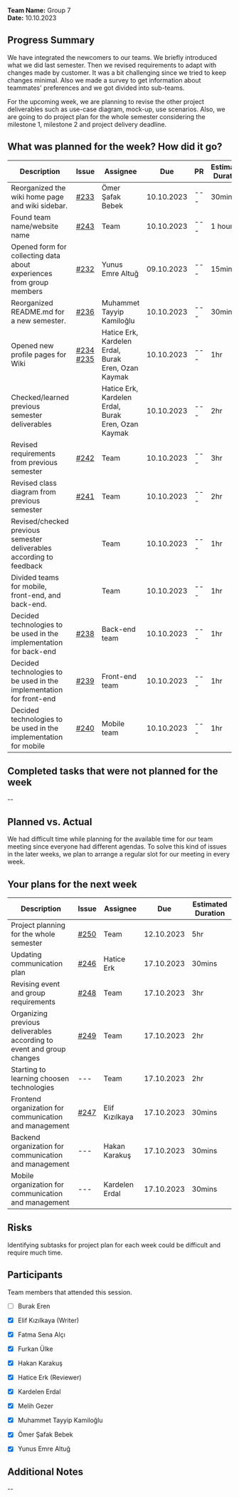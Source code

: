 **Team Name:** Group 7  
**Date:** 10.10.2023  

## Progress Summary
We have integrated the newcomers to our teams. We briefly introduced what we did last semester. Then we revised requirements to adapt with changes made by customer. It was a bit challenging since we tried to keep changes minimal. 
Also we made a survey to get information about teammates' preferences and we got divided into sub-teams.

For the upcoming week, we are planning to revise the other project deliverables such as use-case diagram, mock-up, use scenarios. Also, we are going to do project plan for the whole semester considering the milestone 1, milestone 2 and project delivery deadline.

## What was planned for the week? How did it go?
| Description | Issue | Assignee | Due | PR | Estimated Duration | Actual Duration | 
| -------- | ----- | -------- | --- | --- | --- | --- |
| Reorganized the wiki home page and wiki sidebar. | [#233](https://github.com/bounswe/bounswe2023group7/issues/233) | Ömer Şafak Bebek | 10.10.2023 | --- | 30mins | 30mins |
| Found team name/website name | [#243](https://github.com/bounswe/bounswe2023group7/issues/243) | Team | 10.10.2023 | --- | 1 hour | 30mins |
| Opened form for collecting data about experiences from group members | [#232](https://github.com/bounswe/bounswe2023group7/issues/232) | Yunus Emre Altuğ | 09.10.2023 | --- | 15mins | --- |
| Reorganized README.md for a new semester. | [#236](https://github.com/bounswe/bounswe2023group7/issues/236) | Muhammet Tayyip Kamiloğlu | 10.10.2023 | --- | 30mins | --- |
| Opened new profile pages for Wiki | [#234](https://github.com/bounswe/bounswe2023group7/issues/234) [#235](https://github.com/bounswe/bounswe2023group7/issues/235) | Hatice Erk, Kardelen Erdal, Burak Eren, Ozan Kaymak | 10.10.2023 | --- | 1hr | 1hr |
| Checked/learned previous semester deliverables |  | Hatice Erk, Kardelen Erdal, Burak Eren, Ozan Kaymak | 10.10.2023 | --- | 2hr | 1.5hr |
| Revised requirements from previous semester | [#242](https://github.com/bounswe/bounswe2023group7/issues/242) | Team | 10.10.2023 | --- | 3hr | 4hr |
| Revised class diagram from previous semester | [#241](https://github.com/bounswe/bounswe2023group7/issues/241) | Team | 10.10.2023 | --- | 2hr | 3hr |
| Revised/checked previous semester deliverables according to feedback |  | Team | 10.10.2023 | --- | 1hr | 1hr  |
| Divided teams for mobile, front-end, and back-end. |  | Team | 10.10.2023 | --- | 1hr | 1hr  |
| Decided technologies to be used in the implementation for back-end | [#238](https://github.com/bounswe/bounswe2023group7/issues/239) | Back-end team | 10.10.2023 | --- | 1hr | 1hr  |
| Decided technologies to be used in the implementation for front-end | [#239](https://github.com/bounswe/bounswe2023group7/issues/239) | Front-end team | 10.10.2023 | --- | 1hr | 1hr  |
| Decided technologies to be used in the implementation for mobile | [#240](https://github.com/bounswe/bounswe2023group7/issues/240) | Mobile team | 10.10.2023 | --- | 1hr | 1hr |


## Completed tasks that were not planned for the week
--

## Planned vs. Actual
We had difficult time while planning for the available time for our team meeting since everyone had different agendas. To solve this kind of issues in the later weeks, we plan to arrange a regular slot for our meeting in every week.

## Your plans for the next week
| Description | Issue | Assignee | Due | Estimated Duration |
| --- | --- | --- | --- | --- |
| Project planning for the whole semester | [#250](https://github.com/bounswe/bounswe2023group7/issues/250) | Team | 12.10.2023 | 5hr |
| Updating communication plan  | [#246](https://github.com/bounswe/bounswe2023group7/issues/246) | Hatice Erk | 17.10.2023 | 30mins |
| Revising event and group requirements | [#248](https://github.com/bounswe/bounswe2023group7/issues/248) | Team | 17.10.2023 | 3hr |
| Organizing previous deliverables according to event and group changes | [#249](https://github.com/bounswe/bounswe2023group7/issues/249) | Team | 17.10.2023 | 2hr |
| Starting to learning choosen technologies | --- | Team | 17.10.2023 | 2hr |
| Frontend organization for communication and management | [#247](https://github.com/bounswe/bounswe2023group7/issues/247) | Elif Kızılkaya | 17.10.2023 | 30mins |
| Backend organization for communication and management | --- | Hakan Karakuş | 17.10.2023 | 30mins |
| Mobile organization for communication and management | --- | Kardelen Erdal | 17.10.2023 | 30mins |



## Risks
Identifying subtasks for project plan for each week could be difficult and require much time.

## Participants
Team members that attended this session.
- [ ] Burak Eren
- [x] Elif Kızılkaya (Writer)
- [x] Fatma Sena Alçı
- [x] Furkan Ülke
- [x] Hakan Karakuş
- [x] Hatice Erk (Reviewer)
- [x] Kardelen Erdal
- [x] Melih Gezer
- [x] Muhammet Tayyip Kamiloğlu
- [x] Ömer Şafak Bebek
- [x] Yunus Emre Altuğ
 

## Additional Notes
--

